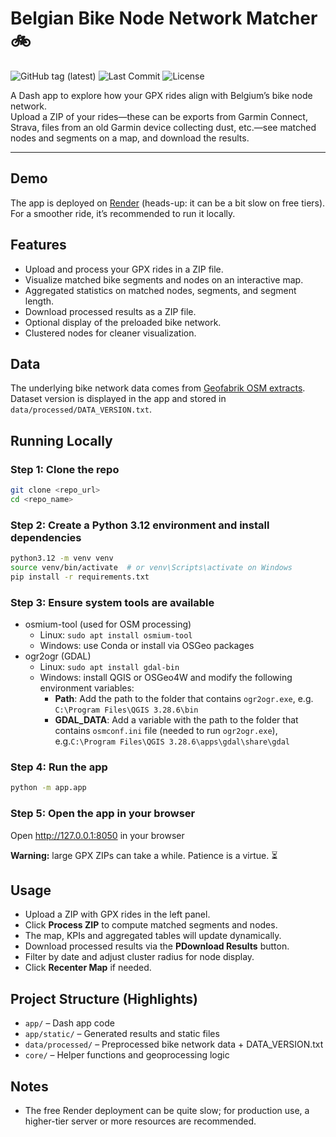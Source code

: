 # Belgian Bike Node Network Matcher 🚲

![GitHub tag (latest)](https://img.shields.io/github/v/tag/roemeren/gpx-bike-node-matcher)
![Last Commit](https://img.shields.io/github/last-commit/roemeren/gpx-bike-node-matcher)
![License](https://img.shields.io/badge/license-MIT-blue.svg)

A Dash app to explore how your GPX rides align with Belgium’s bike node network.  
Upload a ZIP of your rides—these can be exports from Garmin Connect, Strava, 
files from an old Garmin device collecting dust, etc.—see matched nodes and segments on a map, and download the results.

---

## Demo

The app is deployed on [Render](https://gpx-bike-node-matcher.onrender.com) (heads-up: it can be a bit slow on free tiers).  
For a smoother ride, it’s recommended to run it locally.

## Features

- Upload and process your GPX rides in a ZIP file.
- Visualize matched bike segments and nodes on an interactive map.
- Aggregated statistics on matched nodes, segments, and segment length.
- Download processed results as a ZIP file.
- Optional display of the preloaded bike network.
- Clustered nodes for cleaner visualization.

## Data

The underlying bike network data comes from [Geofabrik OSM extracts](https://download.geofabrik.de/europe/).  
Dataset version is displayed in the app and stored in `data/processed/DATA_VERSION.txt`.  


## Running Locally

### Step 1: Clone the repo

```bash
git clone <repo_url>
cd <repo_name>
```
### Step 2: Create a Python 3.12 environment and install dependencies

```bash
python3.12 -m venv venv
source venv/bin/activate  # or venv\Scripts\activate on Windows
pip install -r requirements.txt
```

### Step 3: Ensure system tools are available

- osmium-tool (used for OSM processing)
    - Linux: `sudo apt install osmium-tool`
    - Windows: use Conda or install via OSGeo packages
- ogr2ogr (GDAL)
    - Linux: `sudo apt install gdal-bin`
    - Windows: install QGIS or OSGeo4W and modify the following environment variables:
        - **Path**: Add the path to the folder that contains `ogr2ogr.exe`, e.g. `C:\Program Files\QGIS 3.28.6\bin`
        - **GDAL_DATA**: Add a variable with the path to the folder that contains `osmconf.ini` file (needed to run `ogr2ogr.exe`), e.g.`C:\Program Files\QGIS 3.28.6\apps\gdal\share\gdal`

### Step 4: Run the app

```bash
python -m app.app
```

### Step 5: Open the app in your browser

Open http://127.0.0.1:8050 in your browser

**Warning:** large GPX ZIPs can take a while. Patience is a virtue. ⏳

## Usage

- Upload a ZIP with GPX rides in the left panel.
- Click **Process ZIP** to compute matched segments and nodes.
- The map, KPIs and aggregated tables will update dynamically.
- Download processed results via the **PDownload Results** button.
- Filter by date and adjust cluster radius for node display.
- Click **Recenter Map** if needed.

## Project Structure (Highlights)

- `app/` – Dash app code
- `app/static/` – Generated results and static files
- `data/processed/` – Preprocessed bike network data + DATA_VERSION.txt
- `core/` – Helper functions and geoprocessing logic

## Notes

- The free Render deployment can be quite slow; for production use, a higher-tier server or more resources are recommended.
